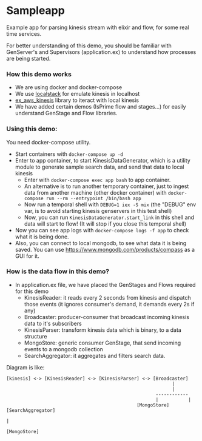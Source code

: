 # Sampleapp

Example app for parsing kinesis stream with elixir and flow, for some real time services.

For better understanding of this demo, you should be familiar with GenServer's and Supervisors (application.ex) to understand how processes are being started.

### How this demo works

* We are using docker and docker-compose
* We use [localstack](https://localstack.cloud/) for emulate kinesis in localhost
* [ex_aws_kinesis](https://github.com/ex-aws/ex_aws_kinesis) library to iteract with local kinesis
* We have added certain demos (IsPrime flow and stages...) for easily understand GenStage and Flow libraries. 


### Using this demo:

You need docker-compose utility.

* Start containers with `docker-compose up -d`
* Enter to app container, to start KinesisDataGenerator, which is a utility module to generate sample search data, and send that data to local kinesis
  * Enter with `docker-compose exec app bash` to app container.
  * An alternative is to run another temporary container, just to ingest data from another machine (other docker container) with `docker-compose run --rm --entrypoint /bin/bash app`
  * Now run a temporal shell with `DEBUG=1 iex -S mix` (the "DEBUG" env var, is to avoid starting kinesis genservers in this test shell)
  * Now, you can run `KinesisDataGenerator.start_link` in this shell and data will start to flow! (It will stop if you close this temporal shell)
* Now you can see app logs with `docker-compose logs -f app` to check what it is being done.
* Also, you can connect to local mongodb, to see what data it is being saved. You can use https://www.mongodb.com/products/compass as a GUI for it.

### How is the data flow in this demo?

* In application.ex file, we have placed the GenStages and Flows required for this demo
  * KinesisReader: it reads every 2 seconds from kinesis and dispatch those events (it ignores consumer's demand, it demands every 2s if any)
  * Broadcaster: producer-consumer that broadcast incoming kinesis data to it's subscribers
  * KinesisParser: transform kinesis data which is binary, to a data structure
  * MongoStore: generic consumer GenStage, that send incoming events to a mongodb collection
  * SearchAggregator: it aggregates and filters search data.


Diagram is like:

```
[kinesis] <-> [KinesisReader] <-> [KinesisParser] <-> [Broadcaster]
                                                             |
                                                             |
                                                       ------------
                                                       |           |
                                                [MongoStore]   [SearchAggregator]
                                                                       |
                                                                  [MongoStore]
```
